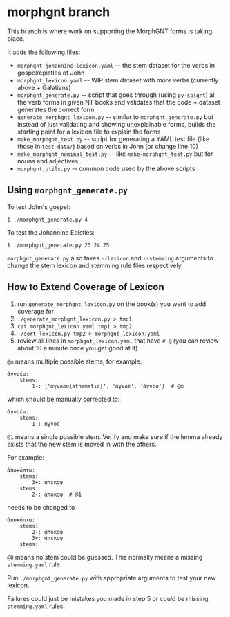 # morphgnt branch

This branch is where work on supporting the MorphGNT forms is taking place.

It adds the following files:


* `morphgnt_johannine_lexicon.yaml` -- the stem dataset for the verbs in gospel/epistles of John
* `morphgnt_lexicon.yaml` -- WIP stem dataset with more verbs (currently above + Galatians)
* `morphgnt_generate.py` -- script that goes through (using `py-sblgnt`) all the verb forms in given NT books and validates that the code + dataset generates the correct form
* `generate_morphgnt_lexicon.py` -- similar to `morphgnt_generate.py` but instead of just validating and showing unexplainable forms, builds the starting point for a lexicon file to explain the forms
* `make_morphgnt_test.py` -- script for generating a YAML test file (like those in `test_data/`) based on verbs in John (or change line 10)
* `make_morphgnt_nominal_test.py` -- like `make-morphgnt_test.py` but for nouns and adjectives.
* `morphgnt_utils.py` -- common code used by the above scripts


## Using `morphgnt_generate.py`

To test John's gospel:

```
$ ./morphgnt_generate.py 4
```

To test the Johannine Epistles:

```
$ ./morphgnt_generate.py 23 24 25
```

`morphgnt_generate.py` also takes `--lexicon` and `--stemming` arguments to change the stem lexicon and stemming rule files respectively.


## How to Extend Coverage of Lexicon

1. run `generate_morphgnt_lexicon.py` on the book(s) you want to add coverage for
2. `./generate_morphgnt_lexicon.py > tmp1`
3. `cat morphgnt_lexicon.yaml tmp1 > tmp2`
4. `./sort_lexicon.py tmp2 > morphgnt_lexicon.yaml`
5. review all lines in `morphgnt_lexicon.yaml` that have `# @` (you can review about 10 a minute once you get good at it)

`@m` means multiple possible stems, for example:

```
ἀγνοέω:
    stems:
        1-: {'ἀγνοου{athematic}', 'ἀγνοε', 'ἀγνοο'}  # @m
```

which should be manually corrected to:

```
ἀγνοέω:
    stems:
        1-: ἀγνοε
```

`@1` means a single possible stem. Verify and make sure if the lemma already exists that the new stem is moved in with the others.

For example:

```
ἀποκόπτω:
    stems:
        3+: ἀπεκοψ
    stems:
        2-: ἀποκοψ  # @1
```

needs to be changed to

```
ἀποκόπτω:
    stems:
        2-: ἀποκοψ
        3+: ἀπεκοψ
    stems:
```

`@0` means no stem could be guessed. This normally means a missing `stemming.yaml` rule.

Run `./morphgnt_generate.py` with appropriate arguments to test your new lexicon.

Failures could just be mistakes you made in step 5 or could be missing `stemming.yaml` rules.
